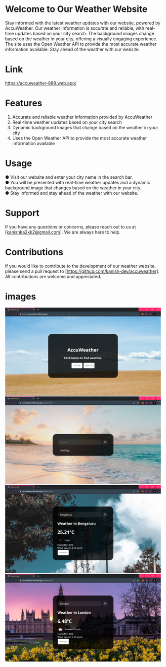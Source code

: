 # Welcome to Our Weather Website
Stay informed with the latest weather updates with our website, powered by AccuWeather. Our weather information is accurate and reliable, with real-time updates based on your city search. The background images change based on the weather in your city, offering a visually engaging experience. The site uses the Open Weather API to provide the most accurate weather information available. Stay ahead of the weather with our website.

# Link
https://accuweather-889.web.app/
# Features
1. Accurate and reliable weather information provided by AccuWeather
2. Real-time weather updates based on your city search
3. Dynamic background images that change based on the weather in your city
4. Uses the Open Weather API to provide the most accurate weather information available
# Usage
● Visit our website and enter your city name in the search bar.<br>
● You will be presented with real-time weather updates and a dynamic background image that changes based on the weather in your city.<br>
● Stay informed and stay ahead of the weather with our website.<br>
# Support
If you have any questions or concerns, please reach out to us at [kanishka2kk2@gmail.com]. We are always here to help.

# Contributions
If you would like to contribute to the development of our weather website, please send a pull request to [https://github.com/kanish-dev/accuweather]. All contributions are welcome and appreciated.

# images 
<img src="https://github.com/kanish-dev/accuweather/blob/main/accuweather/public/images/index.png">
<img src="https://github.com/kanish-dev/accuweather/blob/main/accuweather/public/images/search.png">
<img src="https://github.com/kanish-dev/accuweather/blob/main/accuweather/public/images/w1.png">
<img src="https://github.com/kanish-dev/accuweather/blob/main/accuweather/public/images/w2.png">
